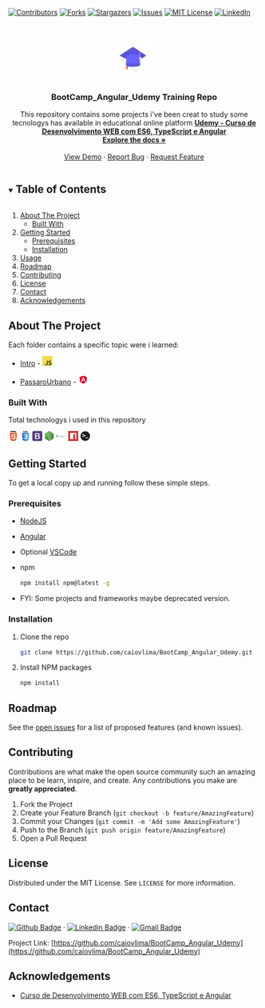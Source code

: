 [![Contributors][contributors-shield]][contributors-url]
[![Forks][forks-shield]][forks-url]
[![Stargazers][stars-shield]][stars-url]
[![Issues][issues-shield]][issues-url]
[![MIT License][license-shield]][license-url]
[![LinkedIn][linkedin-shield]][linkedin-url]



<!-- PROJECT LOGO -->
<br />
<p align="center">
  <a href="https://github.com/caiovlima/BootCamp_Angular_Udemy">
    <img src="images/logo.png" alt="Logo" width="80" height="80">
  </a>

  <h3 align="center">BootCamp_Angular_Udemy Training Repo</h3>

  <p align="center">
    This repository contains some projects i've been creat to study some tecnologys has available in educational
    online platform <a href="https://www.udemy.com/course/curso-de-desenvolvimento-web-com-es6-typescript-e-angular-4/"><strong>Udemy - Curso de Desenvolvimento WEB com ES6, TypeScript e Angular</strong></a>
    <br />
    <a href="https://github.com/caiovlima/BootCamp_Angular_Udemy"><strong>Explore the docs »</strong></a>
    <br />
    <br />
    <a href="https://github.com/caiovlima/BootCamp_Angular_Udemy">View Demo</a>
    ·
    <a href="https://github.com/caiovlima/BootCamp_Angular_Udemy/issues">Report Bug</a>
    ·
    <a href="https://github.com/caiovlima/BootCamp_Angular_Udemy/issues">Request Feature</a>
  </p>
</p>



<!-- TABLE OF CONTENTS -->
<details open="open">
  <summary><h2 style="display: inline-block">Table of Contents</h2></summary>
  <ol>
    <li>
      <a href="#about-the-project">About The Project</a>
      <ul>
        <li><a href="#built-with">Built With</a></li>
      </ul>
    </li>
    <li>
      <a href="#getting-started">Getting Started</a>
      <ul>
        <li><a href="#prerequisites">Prerequisites</a></li>
        <li><a href="#installation">Installation</a></li>
      </ul>
    </li>
    <li><a href="#usage">Usage</a></li>
    <li><a href="#roadmap">Roadmap</a></li>
    <li><a href="#contributing">Contributing</a></li>
    <li><a href="#license">License</a></li>
    <li><a href="#contact">Contact</a></li>
    <li><a href="#acknowledgements">Acknowledgements</a></li>
  </ol>
</details>



<!-- ABOUT THE PROJECT -->
## About The Project

Each folder contains a specific topic were i learned:

* [Intro](https://github.com/caiovlima/BootCamp_Angular_Udemy/tree/master/Intro) - <code><img  height="20"  src="https://raw.githubusercontent.com/github/explore/80688e429a7d4ef2fca1e82350fe8e3517d3494d/topics/javascript/javascript.png"></code> 

* [PassaroUrbano](https://github.com/caiovlima/BootCamp_Angular_Udemy/tree/master/PassaroUrbano) - <code><img  height="20"  src="https://raw.githubusercontent.com/github/explore/80688e429a7d4ef2fca1e82350fe8e3517d3494d/topics/angular/angular.png"></code> 



### Built With
Total technologys i used in this repository


<code><img  height="20"  src="https://raw.githubusercontent.com/github/explore/80688e429a7d4ef2fca1e82350fe8e3517d3494d/topics/html/html.png"></code> <code><img  height="20"  src="https://raw.githubusercontent.com/github/explore/80688e429a7d4ef2fca1e82350fe8e3517d3494d/topics/css/css.png"></code> <code><img  height="20"  src="https://raw.githubusercontent.com/github/explore/80688e429a7d4ef2fca1e82350fe8e3517d3494d/topics/bootstrap/bootstrap.png"></code> <code><img  height="20"  src="https://raw.githubusercontent.com/github/explore/80688e429a7d4ef2fca1e82350fe8e3517d3494d/topics/nodejs/nodejs.png"></code> <code><img  height="20"  src="https://raw.githubusercontent.com/github/explore/80688e429a7d4ef2fca1e82350fe8e3517d3494d/topics/mongodb/mongodb.png"></code> <code><img  height="20"  src="https://raw.githubusercontent.com/github/explore/80688e429a7d4ef2fca1e82350fe8e3517d3494d/topics/npm/npm.png"></code> <code><img  height="20"  src="https://raw.githubusercontent.com/github/explore/80688e429a7d4ef2fca1e82350fe8e3517d3494d/topics/terminal/terminal.png"></code> 



<!-- GETTING STARTED -->
## Getting Started

To get a local copy up and running follow these simple steps.

### Prerequisites

* [NodeJS](https://nodejs.org/en/)
* [Angular](https://angular.io/)
* Optional [VSCode](https://code.visualstudio.com/)

* npm
  ```sh
  npm install npm@latest -g
  ```
* FYI: Some projects and frameworks maybe deprecated version.

### Installation

1. Clone the repo
   ```sh
   git clone https://github.com/caiovlima/BootCamp_Angular_Udemy.git
   ```
2. Install NPM packages 
   ```sh
   npm install
   ```



<!-- ROADMAP -->
## Roadmap

See the [open issues](https://github.com/caiovlima/BootCamp_Angular_Udemy/issues) for a list of proposed features (and known issues).



<!-- CONTRIBUTING -->
## Contributing

Contributions are what make the open source community such an amazing place to be learn, inspire, and create. Any contributions you make are **greatly appreciated**.

1. Fork the Project
2. Create your Feature Branch (`git checkout -b feature/AmazingFeature`)
3. Commit your Changes (`git commit -m 'Add some AmazingFeature'`)
4. Push to the Branch (`git push origin feature/AmazingFeature`)
5. Open a Pull Request



<!-- LICENSE -->
## License

Distributed under the MIT License. See `LICENSE` for more information.



<!-- CONTACT -->
## Contact

[![Github Badge](https://img.shields.io/badge/-Github-000?style=flat&logo=Github&logoColor=white&link=https://github.com/caiovlima)](https://github.com/caiovlima) · [![Linkedin Badge](https://img.shields.io/badge/-LinkedIn-blue?style=flat&logo=Linkedin&logoColor=white&link=https://www.linkedin.com/in/caioviniciuslima/)](https://www.linkedin.com/in/caioviniciuslima/) · [![Gmail Badge](https://img.shields.io/badge/-Gmail-c14438?style=flat&logo=Gmail&logoColor=white&link=mailto:contatocaiovlimat@gmail.com)](mailto:contatocaiovlima@gmail.com)

Project Link: [https://github.com/caiovlima/BootCamp_Angular_Udemy](https://github.com/caiovlima/BootCamp_Angular_Udemy)



<!-- ACKNOWLEDGEMENTS -->
## Acknowledgements

* [Curso de Desenvolvimento WEB com ES6, TypeScript e Angular](https://www.udemy.com/course/curso-de-desenvolvimento-web-com-es6-typescript-e-angular-4/)





<!-- MARKDOWN LINKS & IMAGES -->
<!-- https://www.markdownguide.org/basic-syntax/#reference-style-links -->
[contributors-shield]: https://img.shields.io/github/contributors/caiovlima/BootCamp_Angular_Udemy.svg?style=for-the-badge
[contributors-url]: https://github.com/caiovlima/BootCamp_Angular_Udemy/graphs/contributors
[forks-shield]: https://img.shields.io/github/forks/caiovlima/BootCamp_Angular_Udemy.svg?style=for-the-badge
[forks-url]: https://github.com/caiovlima/BootCamp_Angular_Udemy/network/members
[stars-shield]: https://img.shields.io/github/stars/caiovlima/BootCamp_Angular_Udemy.svg?style=for-the-badge
[stars-url]: https://github.com/caiovlima/BootCamp_Angular_Udemy/stargazers
[issues-shield]: https://img.shields.io/github/issues/caiovlima/BootCamp_Angular_Udemy.svg?style=for-the-badge
[issues-url]: https://github.com/caiovlima/BootCamp_Angular_Udemy/issues
[license-shield]: https://img.shields.io/github/license/caiovlima/BootCamp_Angular_Udemy.svg?style=for-the-badge
[license-url]: https://github.com/caiovlima/BootCamp_Angular_Udemy/blob/master/LICENSE.txt
[linkedin-shield]: https://img.shields.io/badge/-LinkedIn-black.svg?style=for-the-badge&logo=linkedin&colorB=555
[linkedin-url]: https://www.linkedin.com/in/caioviniciuslima/

